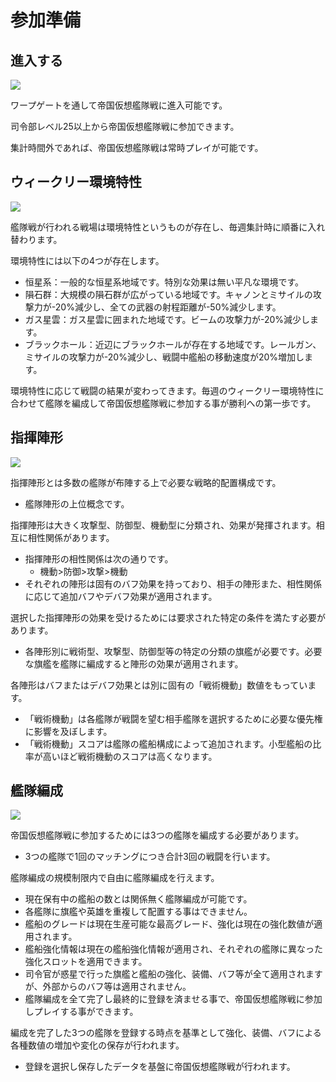 # 参加準備


## 進入する

![](https://d3bbxo4nelobc3.cloudfront.net/html/img/help/1500_02.jpg)

ワープゲートを通して帝国仮想艦隊戦に進入可能です。<br>

司令部レベル25以上から帝国仮想艦隊戦に参加できます。<br>

集計時間外であれば、帝国仮想艦隊戦は常時プレイが可能です。<br>



## ウィークリー環境特性

![](https://d3bbxo4nelobc3.cloudfront.net/html/img/help/1500_03.jpg)

艦隊戦が行われる戦場は環境特性というものが存在し、毎週集計時に順番に入れ替わります。<br>

環境特性には以下の4つが存在します。
 - 恒星系：一般的な恒星系地域です。特別な効果は無い平凡な環境です。
 - 隕石群：大規模の隕石群が広がっている地域です。キャノンとミサイルの攻撃力が-20%減少し、全ての武器の射程距離が-50%減少します。
 - ガス星雲：ガス星雲に囲まれた地域です。ビームの攻撃力が-20%減少します。
 - ブラックホール：近辺にブラックホールが存在する地域です。レールガン、ミサイルの攻撃力が-20%減少し、戦闘中艦船の移動速度が20%増加します。<br>

環境特性に応じて戦闘の結果が変わってきます。毎週のウィークリー環境特性に合わせて艦隊を編成して帝国仮想艦隊戦に参加する事が勝利への第一歩です。<br>



## 指揮陣形

![](https://d3bbxo4nelobc3.cloudfront.net/html/img/help/1500_04.jpg)

指揮陣形とは多数の艦隊が布陣する上で必要な戦略的配置構成です。
 - 艦隊陣形の上位概念です。<br>

指揮陣形は大きく攻撃型、防御型、機動型に分類され、効果が発揮されます。相互に相性関係があります。
 - 指揮陣形の相性関係は次の通りです。
   * 機動>防御>攻撃>機動
 - それぞれの陣形は固有のバフ効果を持っており、相手の陣形また、相性関係に応じて追加バフやデバフ効果が適用されます。<br>

選択した指揮陣形の効果を受けるためには要求された特定の条件を満たす必要があります。
 - 各陣形別に戦術型、攻撃型、防御型等の特定の分類の旗艦が必要です。必要な旗艦を艦隊に編成すると陣形の効果が適用されます。<br>

各陣形はバフまたはデバフ効果とは別に固有の「戦術機動」数値をもっています。
 - 「戦術機動」は各艦隊が戦闘を望む相手艦隊を選択するために必要な優先権に影響を及ぼします。
 - 「戦術機動」スコアは艦隊の艦船構成によって追加されます。小型艦船の比率が高いほど戦術機動のスコアは高くなります。<br>
 
 

## 艦隊編成

![](https://d3bbxo4nelobc3.cloudfront.net/html/img/help/1500_05.jpg)

帝国仮想艦隊戦に参加するためには3つの艦隊を編成する必要があります。
 - 3つの艦隊で1回のマッチングにつき合計3回の戦闘を行います。<br>

艦隊編成の規模制限内で自由に艦隊編成を行えます。
 - 現在保有中の艦船の数とは関係無く艦隊編成が可能です。
 - 各艦隊に旗艦や英雄を重複して配置する事はできません。
 - 艦船のグレードは現在生産可能な最高グレード、強化は現在の強化数値が適用されます。
 - 艦船強化情報は現在の艦船強化情報が適用され、それぞれの艦隊に異なった強化スロットを適用できます。
 - 司令官が惑星で行った旗艦と艦船の強化、装備、バフ等が全て適用されますが、外部からのバフ等は適用されません。
 - 艦隊編成を全て完了し最終的に登録を済ませる事で、帝国仮想艦隊戦に参加しプレイする事ができます。<br>

編成を完了した3つの艦隊を登録する時点を基準として強化、装備、バフによる各種数値の増加や変化の保存が行われます。
 - 登録を選択し保存したデータを基盤に帝国仮想艦隊戦が行われます。<br>